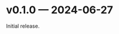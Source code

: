 <!-- Template:
# [version] — (YYYY-MM-DD)

## Security
## Added
## Changed
## Deprecated
## Removed
## Fixed
-->

# v0.1.0 — 2024-06-27
Initial release.
